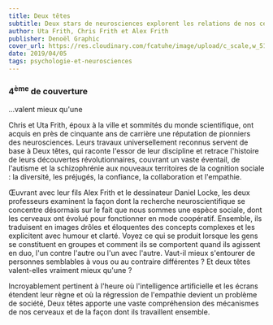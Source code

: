 ```yaml
---
title: Deux têtes
subtitle: Deux stars de neurosciences explorent les relations de nos cerveaux entre eux
author: Uta Frith, Chris Frith et Alex Frith
publisher: Denoël Graphic
cover_url: https://res.cloudinary.com/fcatuhe/image/upload/c_scale,w_512/v1711899163/raphaele-rodellar.fr/bibliotheque/9782207164822.jpg
date: 2019/04/05
tags: psychologie-et-neurosciences
---
```


### 4<sup>ème</sup> de couverture

...valent mieux qu'une

Chris et Uta Frith, époux à la ville et sommités du monde scientifique, ont acquis en près de cinquante ans de carrière une réputation de pionniers des neurosciences. Leurs travaux universellement reconnus servent de base à Deux têtes, qui raconte l'essor de leur discipline et retrace l'histoire de leurs découvertes révolutionnaires, couvrant un vaste éventail, de l'autisme et la schizophrénie aux nouveaux territoires de la cognition sociale : la diversité, les préjugés, la confiance, la collaboration et l'empathie.

Œuvrant avec leur fils Alex Frith et le dessinateur Daniel Locke, les deux professeurs examinent la façon dont la recherche neuroscientifique se concentre désormais sur le fait que nous sommes une espèce sociale, dont les cerveaux ont évolué pour fonctionner en mode coopératif. Ensemble, ils traduisent en images drôles et éloquentes des concepts complexes et les explicitent avec humour et clarté. Voyez ce qui se produit lorsque les gens se constituent en groupes et comment ils se comportent quand ils agissent en duo, l'un contre l'autre ou l'un avec l'autre. Vaut-il mieux s'entourer de personnes semblables à vous ou au contraire différentes ? Et deux têtes valent-elles vraiment mieux qu'une ?

Incroyablement pertinent à l'heure où l'intelligence artificielle et les écrans étendent leur règne et où la régression de l'empathie devient un problème de société, Deux têtes apporte une vaste compréhension des mécanismes de nos cerveaux et de la façon dont ils travaillent ensemble.
